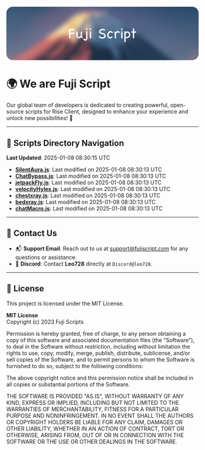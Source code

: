![Banner](.github/b.webp)

# 🌍 **We are Fuji Script**

Our global team of developers is dedicated to creating powerful, open-source scripts for Rise Client, designed to enhance your experience and unlock new possibilities! 🌟

---
<!-- SCRIPTS_NAVIGATION_START -->
## 📂 **Scripts Directory Navigation**

**Last Updated**: 2025-01-08 08:30:15 UTC

- **[SilentAura.js](scripts/SilentAura.js)**: Last modified on 2025-01-08 08:30:13 UTC
- **[ChatBypass.js](scripts/ChatBypass.js)**: Last modified on 2025-01-08 08:30:13 UTC
- **[jetpackFly.js](scripts/jetpackFly.js)**: Last modified on 2025-01-08 08:30:13 UTC
- **[velocityHylex.js](scripts/velocityHylex.js)**: Last modified on 2025-01-08 08:30:13 UTC
- **[chestxray.js](scripts/chestxray.js)**: Last modified on 2025-01-08 08:30:13 UTC
- **[bedxray.js](scripts/bedxray.js)**: Last modified on 2025-01-08 08:30:13 UTC
- **[chatMacro.js](scripts/chatMacro.js)**: Last modified on 2025-01-08 08:30:13 UTC

<!-- SCRIPTS_NAVIGATION_END -->

---

## 💬 **Contact Us**  
- 📬 **Support Email**: Reach out to us at [support@fujiscript.com](mailto:support@fujiscript.com) for any questions or assistance.  
- 💬 **Discord**: Contact **Leo728** directly at `Discord@leo728`.

---

## 📜 **License**

This project is licensed under the MIT License.  

**MIT License**  
Copyright (c) 2023 Fuji Scripts  

Permission is hereby granted, free of charge, to any person obtaining a copy of this software and associated documentation files (the "Software"), to deal in the Software without restriction, including without limitation the rights to use, copy, modify, merge, publish, distribute, sublicense, and/or sell copies of the Software, and to permit persons to whom the Software is furnished to do so, subject to the following conditions:  

The above copyright notice and this permission notice shall be included in all copies or substantial portions of the Software.  

THE SOFTWARE IS PROVIDED "AS IS", WITHOUT WARRANTY OF ANY KIND, EXPRESS OR IMPLIED, INCLUDING BUT NOT LIMITED TO THE WARRANTIES OF MERCHANTABILITY, FITNESS FOR A PARTICULAR PURPOSE AND NONINFRINGEMENT. IN NO EVENT SHALL THE AUTHORS OR COPYRIGHT HOLDERS BE LIABLE FOR ANY CLAIM, DAMAGES OR OTHER LIABILITY, WHETHER IN AN ACTION OF CONTRACT, TORT OR OTHERWISE, ARISING FROM, OUT OF OR IN CONNECTION WITH THE SOFTWARE OR THE USE OR OTHER DEALINGS IN THE SOFTWARE.  
